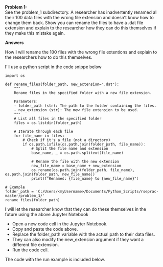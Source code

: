 **Problem 1:**  
See the problem_1 subdirectory.
A researcher has inadvertently renamed all their 100 data files with the wrong file extension and doesn’t 
know how to change them back.
Show you can rename the files to have a .dat file extension and explain to the researcher how they can 
do this themselves if they make this mistake again.


__Answers__

How I will rename the 100 files with the wrong file extentions and explain to the researchers how to do this themselves.  

I'll use a python script in the code snippe below
`````
import os

def rename_files(folder_path, new_extension=".dat"):
    """
    Rename files in the specified folder with a new file extension.
    
    Parameters:
    - folder_path (str): The path to the folder containing the files.
    - new_extension (str): The new file extension to be used.
    """
    # List all files in the specified folder
    files = os.listdir(folder_path)

    # Iterate through each file
    for file_name in files:
        # Check if it's a file (not a directory)
        if os.path.isfile(os.path.join(folder_path, file_name)):
            # Split the file name and extension
            base_name, _ = os.path.splitext(file_name)

            # Rename the file with the new extension
            new_file_name = base_name + new_extension
            os.rename(os.path.join(folder_path, file_name), os.path.join(folder_path, new_file_name))
            print(f"Renamed: {file_name} to {new_file_name}")

# Example
folder_path = 'C:/Users/<myUsername>/Documents/Python_Scripts/rseprac-master/problem_1/'  
rename_files(folder_path)

`````

I will let the researcher know that they can do these themselves in the future using the above Jupyter Notebook

- Open a new code cell in the Jupyter Notebook.
- Copy and paste the code above.
- Replace the folder_path variable with the actual path to their data files.
- They can also modify the new_extension argument if they want a different file extension.
 - Run the code cell.

The code with the run example is included below.
